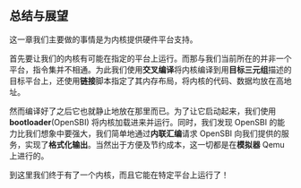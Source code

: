 ## 总结与展望

这一章我们主要做的事情是为内核提供硬件平台支持。

首先要让我们的内核有可能在指定的平台上运行。而那与我们当前所在的并非一个平台，指令集并不相通。为此我们使用**交叉编译**将内核编译到用**目标三元组**描述的目标平台上，还使用**链接**脚本指定了其内存布局，将内核的代码、数据均放在高地址。

然而编译好了之后它也就静止地放在那里而已。为了让它启动起来，我们使用 **bootloader**(OpenSBI) 将内核加载进来并运行。同时，我们发现 OpenSBI 的能力比我们想象中要强大，我们简单地通过**内联汇编**请求 OpenSBI 向我们提供的服务，实现了**格式化输出**。当然出于方便及节约成本，这一切都是在**模拟器** Qemu 上进行的。

到这里我们终于有了一个内核，而且它能在特定平台上运行了！